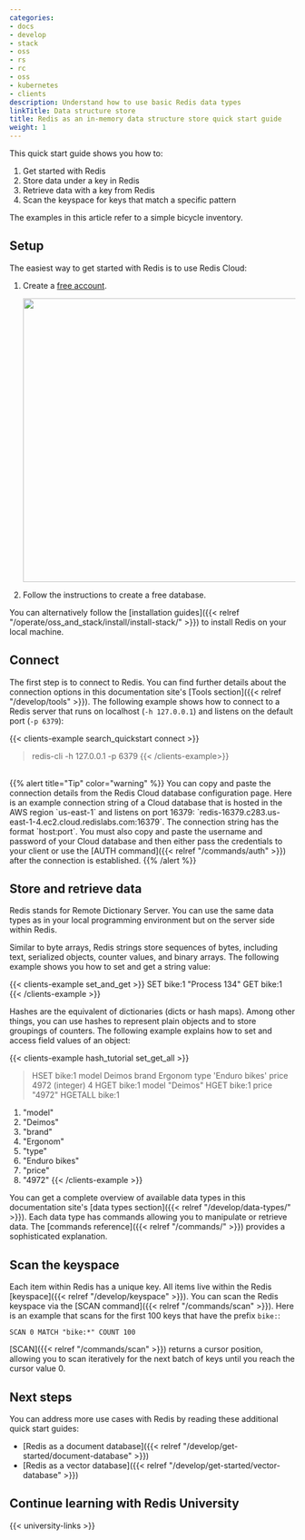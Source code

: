 ```yaml
---
categories:
- docs
- develop
- stack
- oss
- rs
- rc
- oss
- kubernetes
- clients
description: Understand how to use basic Redis data types
linkTitle: Data structure store
title: Redis as an in-memory data structure store quick start guide
weight: 1
---
```


This quick start guide shows you how to:

1. Get started with Redis 
2. Store data under a key in Redis
3. Retrieve data with a key from Redis
4. Scan the keyspace for keys that match a specific pattern

The examples in this article refer to a simple bicycle inventory.

## Setup

The easiest way to get started with Redis is to use Redis Cloud:

1. Create a [free account](https://redis.com/try-free?utm_source=redisio&utm_medium=referral&utm_campaign=2023-09-try_free&utm_content=cu-redis_cloud_users).

    <img src="../img/free-cloud-db.png" width="500px">
2. Follow the instructions to create a free database.

You can alternatively follow the [installation guides]({{< relref "/operate/oss_and_stack/install/install-stack/" >}}) to install Redis on your local machine.

## Connect

The first step is to connect to Redis. You can find further details about the connection options in this documentation site's [Tools section]({{< relref "/develop/tools" >}}). The following example shows how to connect to a Redis server that runs on localhost (`-h 127.0.0.1`) and listens on the default port (`-p 6379`): 

{{< clients-example search_quickstart connect >}}
> redis-cli -h 127.0.0.1 -p 6379
{{< /clients-example>}}
<br/>
{{% alert title="Tip" color="warning" %}}
You can copy and paste the connection details from the Redis Cloud database configuration page. Here is an example connection string of a Cloud database that is hosted in the AWS region `us-east-1` and listens on port 16379: `redis-16379.c283.us-east-1-4.ec2.cloud.redislabs.com:16379`. The connection string has the format `host:port`. You must also copy and paste the username and password of your Cloud database and then either pass the credentials to your client or use the [AUTH command]({{< relref "/commands/auth" >}}) after the connection is established.
{{% /alert  %}}

## Store and retrieve data

Redis stands for Remote Dictionary Server. You can use the same data types as in your local programming environment but on the server side within Redis.

Similar to byte arrays, Redis strings store sequences of bytes, including text, serialized objects, counter values, and binary arrays. The following example shows you how to set and get a string value:

{{< clients-example set_and_get >}}
SET bike:1 "Process 134"
GET bike:1
{{< /clients-example >}}

Hashes are the equivalent of dictionaries (dicts or hash maps). Among other things, you can use hashes to represent plain objects and to store groupings of counters. The following example explains how to set and access field values of an object:

{{< clients-example hash_tutorial set_get_all >}}
> HSET bike:1 model Deimos brand Ergonom type 'Enduro bikes' price 4972
(integer) 4
> HGET bike:1 model
"Deimos"
> HGET bike:1 price
"4972"
> HGETALL bike:1
1) "model"
2) "Deimos"
3) "brand"
4) "Ergonom"
5) "type"
6) "Enduro bikes"
7) "price"
8) "4972"
{{< /clients-example >}}

You can get a complete overview of available data types in this documentation site's [data types section]({{< relref "/develop/data-types/" >}}). Each data type has commands allowing you to manipulate or retrieve data. The [commands reference]({{< relref "/commands/" >}}) provides a sophisticated explanation.

## Scan the keyspace

Each item within Redis has a unique key. All items live within the Redis [keyspace]({{< relref "/develop/keyspace" >}}). You can scan the Redis keyspace via the [SCAN command]({{< relref "/commands/scan" >}}). Here is an example that scans for the first 100 keys that have the prefix `bike:`:

```
SCAN 0 MATCH "bike:*" COUNT 100
```

[SCAN]({{< relref "/commands/scan" >}}) returns a cursor position, allowing you to scan iteratively for the next batch of keys until you reach the cursor value 0.

## Next steps

You can address more use cases with Redis by reading these additional quick start guides:

* [Redis as a document database]({{< relref "/develop/get-started/document-database" >}})
* [Redis as a vector database]({{< relref "/develop/get-started/vector-database" >}})

## Continue learning with Redis University

{{< university-links >}}

